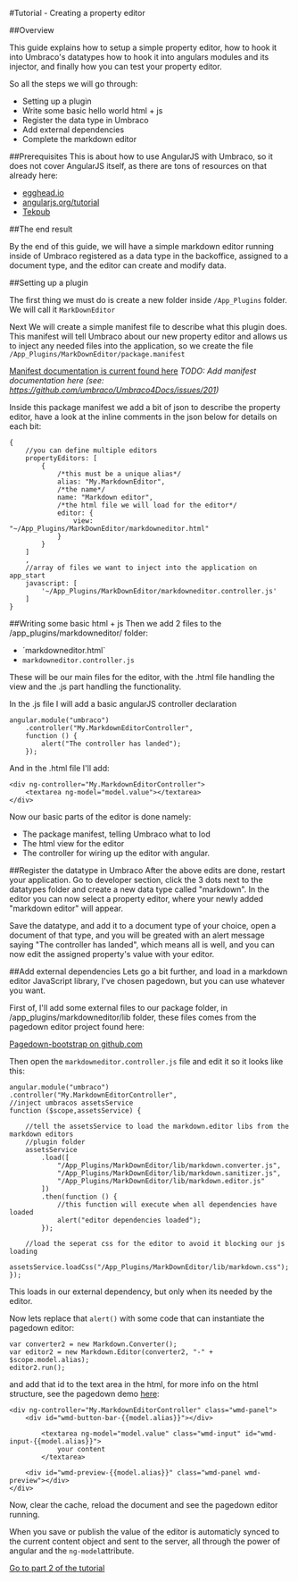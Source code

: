 #Tutorial - Creating a property editor

##Overview

This guide explains how to setup a simple property editor, how to hook it into Umbraco's datatypes
how to hook it into angulars modules and its injector, and finally how you can test your property editor.

So all the steps we will go through:

- Setting up a plugin
- Write some basic hello world html + js
- Register the data type in Umbraco
- Add external dependencies
- Complete the markdown editor

##Prerequisites
This is about how to use AngularJS with Umbraco, so it does not cover AngularJS itself, as there are tons of resources on that already here:

- [egghead.io](http://www.egghead.io/)
- [angularjs.org/tutorial](http://docs.angularjs.org/tutorial)
- [Tekpub](http://tekpub.com/products/angular)

##The end result

By the end of this guide, we will have a simple markdown editor running inside of Umbraco
registered as a data type in the backoffice, assigned to a document type, and the editor can
create and modify data.

##Setting up a plugin

The first thing we must do is create a new folder inside `/App_Plugins` folder. We will call it
`MarkDownEditor`



Next We will create a simple manifest file to describe what this plugin does. This manifest will tell Umbraco about our new property editor and allows us to inject any needed files into the application, so we create the file `/App_Plugins/MarkDownEditor/package.manifest`

[Manifest documentation is current found here](http://umbraco.github.io/Belle/#/tutorials/manifest)
_TODO: Add manifest documentation here (see: https://github.com/umbraco/Umbraco4Docs/issues/201)_


Inside this package manifest we add a bit of json to describe the property editor, have a look at the inline comments in the json below for details on each bit:

	{
		//you can define multiple editors
		propertyEditors: [
			{
				/*this must be a unique alias*/
				alias: "My.MarkdownEditor",
				/*the name*/
				name: "Markdown editor",
				/*the html file we will load for the editor*/
				editor: {
					view: "~/App_Plugins/MarkDownEditor/markdowneditor.html"
				}
			}
		]
		,
		//array of files we want to inject into the application on app_start
		javascript: [
		    '~/App_Plugins/MarkDownEditor/markdowneditor.controller.js'
		]
	}


##Writing some basic html + js
Then we add 2 files to the /app_plugins/markdowneditor/ folder:
- ´markdowneditor.html`
- `markdowneditor.controller.js`

These will be our main files for the editor, with the .html file handling the view and the .js
part handling the functionality.

In the .js file I will add a basic angularJS controller declaration

	angular.module("umbraco")
		.controller("My.MarkdownEditorController",
		function () {
			alert("The controller has landed");
		});

And in the .html file I'll add:

	<div ng-controller="My.MarkdownEditorController">
		<textarea ng-model="model.value"></textarea>
	</div>

Now our basic parts of the editor is done namely:

- The package manifest, telling Umbraco what to lod
- The html view for the editor
- The controller for wiring up the editor with angular.

##Register the datatype in Umbraco
After the above edits are done, restart your application. Go to developer section, click the 3 dots next to the datatypes folder and create a new data type called "markdown". In the editor you can now select a property editor, where your newly added "markdown editor" will appear.

Save the datatype, and add it to a document type of your choice, open a document of that type, and you will be greated with an alert message saying "The controller has landed", which means all is well, and you can now edit the assigned property's value with your editor.


##Add external dependencies
Lets go a bit further, and load in a markdown editor JavaScript library, I've chosen pagedown, but you can use whatever you want.

First of, I'll add some external files to our package folder, in /app_plugins/markdowneditor/lib folder, these files comes from the pagedown editor project found here:

[Pagedown-bootstrap on github.com](https://github.com/samwillis/pagedown-bootstrap)

Then open the `markdowneditor.controller.js` file and edit it so it looks like this:

	angular.module("umbraco")
	.controller("My.MarkdownEditorController",
	//inject umbracos assetsService
	function ($scope,assetsService) {

	    //tell the assetsService to load the markdown.editor libs from the markdown editors
	    //plugin folder
	    assetsService
			.load([
				"/App_Plugins/MarkDownEditor/lib/markdown.converter.js",
	            "/App_Plugins/MarkDownEditor/lib/markdown.sanitizer.js",
	            "/App_Plugins/MarkDownEditor/lib/markdown.editor.js"
	        ])
			.then(function () {
			    //this function will execute when all dependencies have loaded
			    alert("editor dependencies loaded");
			});

	    //load the seperat css for the editor to avoid it blocking our js loading
	    assetsService.loadCss("/App_Plugins/MarkDownEditor/lib/markdown.css");
	});

This loads in our external dependency, but only when its needed by the editor.

Now lets replace that `alert()` with some code that can instantiate the pagedown editor:

	var converter2 = new Markdown.Converter();
    var editor2 = new Markdown.Editor(converter2, "-" + $scope.model.alias);
    editor2.run();

and add that id to the text area in the html, for more info on the html structure, see the pagedown demo [here](https://github.com/samwillis/pagedown-bootstrap/blob/master/demo/browser/demo.html):

	<div ng-controller="My.MarkdownEditorController" class="wmd-panel">
		<div id="wmd-button-bar-{{model.alias}}"></div>

			<textarea ng-model="model.value" class="wmd-input" id="wmd-input-{{model.alias}}">
				your content
			</textarea>

		<div id="wmd-preview-{{model.alias}}" class="wmd-panel wmd-preview"></div>
	</div>

Now, clear the cache, reload the document and see the pagedown editor running.

When you save or publish the value of the editor is automaticly synced to the current content object and sent to the server, all through the power of angular and the `ng-model`attribute.

[Go to part 2 of the tutorial](part-2.md)
